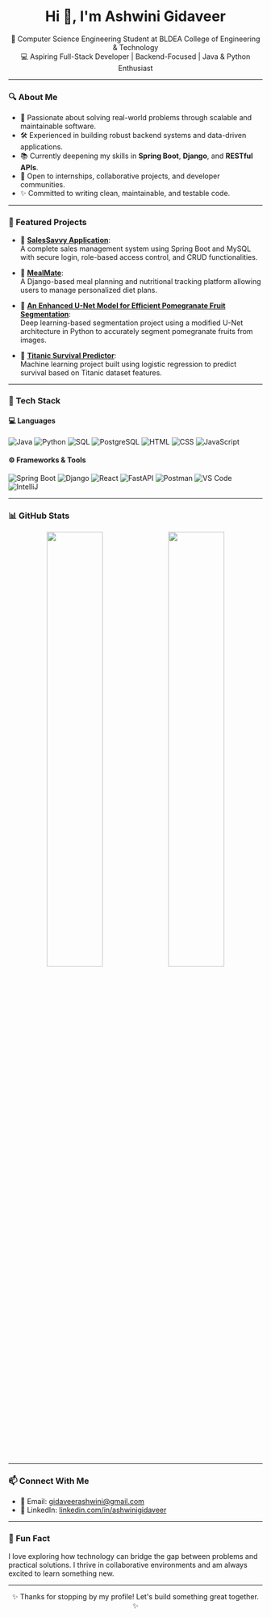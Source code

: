 <h1 align="center">Hi 👋, I'm Ashwini Gidaveer</h1>
<p align="center">
🚀 Computer Science Engineering Student at BLDEA College of Engineering & Technology<br/>
💻 Aspiring Full-Stack Developer | Backend-Focused | Java & Python Enthusiast
</p>

---

### 🔍 About Me

- 🎯 Passionate about solving real-world problems through scalable and maintainable software.
- 🛠️ Experienced in building robust backend systems and data-driven applications.
- 📚 Currently deepening my skills in **Spring Boot**, **Django**, and **RESTful APIs**.
- 👯 Open to internships, collaborative projects, and developer communities.
- ✨ Committed to writing clean, maintainable, and testable code.

---

### 💼 Featured Projects

- 🔐 [**SalesSavvy Application**](https://github.com/AshwiniGidaveer82/SalesSavvy-Java_Project-):  
  A complete sales management system using Spring Boot and MySQL with secure login, role-based access control, and CRUD functionalities.

- 🍱 [**MealMate**](https://github.com/AshwiniGidaveer82/DjangoProject-Python-):  
  A Django-based meal planning and nutritional tracking platform allowing users to manage personalized diet plans.

- 🍎 [**An Enhanced U-Net Model for Efficient Pomegranate Fruit Segmentation**](https://github.com/AshwiniGidaveer82/An-Enhanced-Unet-Model-for-Efficient-Pomegranate-Fruit-Segmentation):  
  Deep learning-based segmentation project using a modified U-Net architecture in Python to accurately segment pomegranate fruits from images.

- 🧠 [**Titanic Survival Predictor**](https://github.com/AshwiniGidaveer82/Titanic_Survival_Prediction):  
  Machine learning project built using logistic regression to predict survival based on Titanic dataset features.

---

### 🧰 Tech Stack

#### 💻 Languages
![Java](https://img.shields.io/badge/Java-%23ED8B00?style=for-the-badge&logo=openjdk&logoColor=white)
![Python](https://img.shields.io/badge/Python-%2314354C?style=for-the-badge&logo=python&logoColor=white)
![SQL](https://img.shields.io/badge/MySQL-%2300f?style=for-the-badge&logo=mysql&logoColor=white)
![PostgreSQL](https://img.shields.io/badge/PostgreSQL-%23336791?style=for-the-badge&logo=postgresql&logoColor=white)
![HTML](https://img.shields.io/badge/HTML5-%23E34F26?style=for-the-badge&logo=html5&logoColor=white)
![CSS](https://img.shields.io/badge/CSS3-%231572B6?style=for-the-badge&logo=css3&logoColor=white)
![JavaScript](https://img.shields.io/badge/JavaScript-%23F7DF1E?style=for-the-badge&logo=javascript&logoColor=black)

#### ⚙️ Frameworks & Tools
![Spring Boot](https://img.shields.io/badge/Spring_Boot-%236DB33F?style=for-the-badge&logo=spring-boot&logoColor=white)
![Django](https://img.shields.io/badge/Django-%23092E20?style=for-the-badge&logo=django&logoColor=white)
![React](https://img.shields.io/badge/React-%2361DAFB?style=for-the-badge&logo=react&logoColor=black)
![FastAPI](https://img.shields.io/badge/FastAPI-%23009688?style=for-the-badge&logo=fastapi&logoColor=white)
![Postman](https://img.shields.io/badge/Postman-FF6C37?style=for-the-badge&logo=postman&logoColor=white)
![VS Code](https://img.shields.io/badge/VS%20Code-0078d7.svg?style=for-the-badge&logo=visual-studio-code&logoColor=white)
![IntelliJ](https://img.shields.io/badge/IntelliJ_IDEA-%23000000?style=for-the-badge&logo=intellij-idea&logoColor=white)

---

### 📊 GitHub Stats

<p align="center">
  <img src="https://github-readme-stats.vercel.app/api?username=AshwiniGidaveer82&show_icons=true&theme=radical" width="47%" />
  <img src="https://github-readme-streak-stats.herokuapp.com/?user=AshwiniGidaveer82&theme=radical" width="47%" />
</p>

---

### 📫 Connect With Me

- 📧 Email: [gidaveerashwini@gmail.com](mailto:gidaveerashwini@gmail.com)  
- 💼 LinkedIn: [linkedin.com/in/ashwinigidaveer](https://www.linkedin.com/in/ashwini-gidaveer)   

---

### 🎯 Fun Fact

I love exploring how technology can bridge the gap between problems and practical solutions. I thrive in collaborative environments and am always excited to learn something new.

---

<p align="center">✨ Thanks for stopping by my profile! Let's build something great together. ✨</p>
